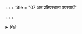 +++
title = "07 अत्र प्रतिप्रस्थाता पयस्यार्थं"

+++

<details><summary>थिते</summary>

अत्र प्रतिप्रस्थाता पयस्यार्थं सायन्दोहं दोहयति ७
</details>
